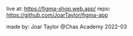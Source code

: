 live at: https://figma-shop.web.app/
repo: https://github.com/JoarTaylor/figma-app

made by: Joar Taylor @Chas Academy 2022-03
